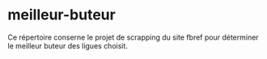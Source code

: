 # meilleur-buteur
Ce répertoire conserne le projet de scrapping du site fbref pour déterminer le meilleur buteur des ligues choisit.
